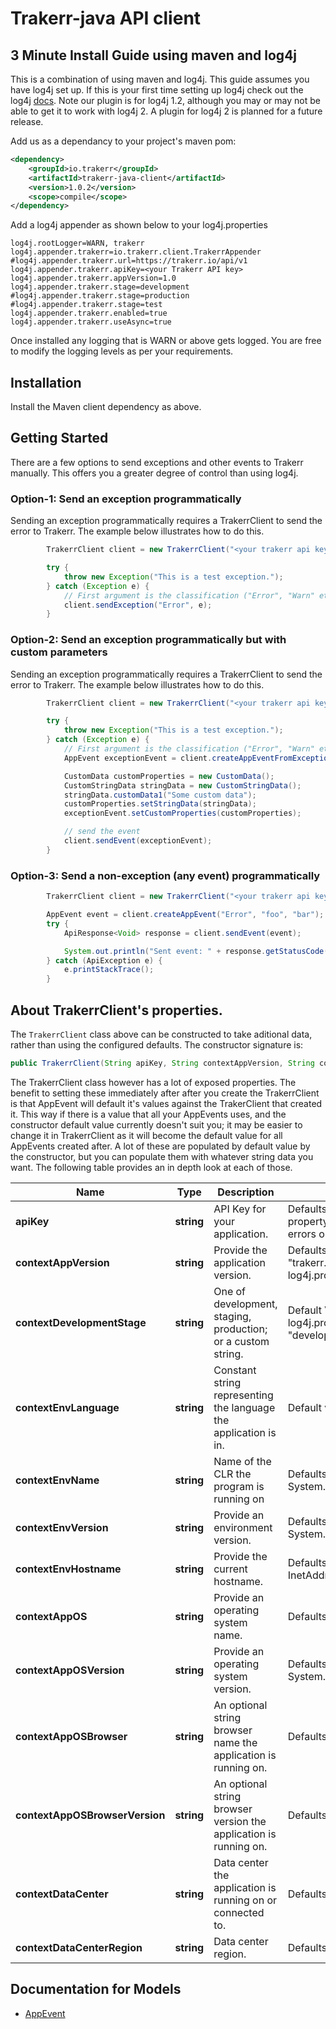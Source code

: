# Trakerr-java API client

## 3 Minute Install Guide using maven and log4j
This is a combination of using maven and log4j. This guide assumes you have log4j set up. If this is your first time setting up log4j check out the log4j [docs](https://logging.apache.org/log4j/1.2/). Note our plugin is for log4j 1.2, although you may or may not be able to get it to work with log4j 2. A plugin for log4j 2 is planned for a future release.

Add us as a dependancy to your project's maven pom:

```xml
<dependency>
    <groupId>io.trakerr</groupId>
    <artifactId>trakerr-java-client</artifactId>
    <version>1.0.2</version>
    <scope>compile</scope>
</dependency>
```

Add a log4j appender as shown below to your log4j.properties

```
log4j.rootLogger=WARN, trakerr
log4j.appender.trakerr=io.trakerr.client.TrakerrAppender
#log4j.appender.trakerr.url=https://trakerr.io/api/v1
log4j.appender.trakerr.apiKey=<your Trakerr API key>
log4j.appender.trakerr.appVersion=1.0
log4j.appender.trakerr.stage=development
#log4j.appender.trakerr.stage=production
#log4j.appender.trakerr.stage=test
log4j.appender.trakerr.enabled=true
log4j.appender.trakerr.useAsync=true
```

Once installed any logging that is WARN or above gets logged. You are free to modify the logging levels as per your requirements.

## Installation
Install the Maven client dependency as above.

## Getting Started
There are a few options to send exceptions and other events to Trakerr manually. This offers you a greater degree of control than using log4j.

### Option-1: Send an exception programmatically
Sending an exception programmatically requires a TrakerrClient to send the error to Trakerr. The example below illustrates how to do this.

```java
        TrakerrClient client = new TrakerrClient("<your trakerr api key>", "1.0", "development");

        try {
            throw new Exception("This is a test exception.");
        } catch (Exception e) {
            // First argument is the classification ("Error", "Warn" etc.), you can also pass a custom classification if required
            client.sendException("Error", e);
        }
```

### Option-2: Send an exception programmatically but with custom parameters
Sending an exception programmatically requires a TrakerrClient to send the error to Trakerr. The example below illustrates how to do this.

```java
        TrakerrClient client = new TrakerrClient("<your trakerr api key>", "1.0", "development");

        try {
            throw new Exception("This is a test exception.");
        } catch (Exception e) {
            // First argument is the classification ("Error", "Warn" etc.), you can also pass a custom classification if required
            AppEvent exceptionEvent = client.createAppEventFromException("Error", e);

            CustomData customProperties = new CustomData();
            CustomStringData stringData = new CustomStringData();
            stringData.customData1("Some custom data");
            customProperties.setStringData(stringData);
            exceptionEvent.setCustomProperties(customProperties);

            // send the event
            client.sendEvent(exceptionEvent);
        }
```

### Option-3: Send a non-exception (any event) programmatically

```java
        TrakerrClient client = new TrakerrClient("<your trakerr api key>", "1.0", "development");

        AppEvent event = client.createAppEvent("Error", "foo", "bar");
        try {
            ApiResponse<Void> response = client.sendEvent(event);

            System.out.println("Sent event: " + response.getStatusCode() + ", data: " + response.toString());
        } catch (ApiException e) {
            e.printStackTrace();
        }
```

## About TrakerrClient's properties.
The `TrakerrClient` class above can be constructed to take aditional data, rather than using the configured defaults. The constructor signature is:

```java
public TrakerrClient(String apiKey, String contextAppVersion, String contextDeployementStage)
```
The TrakerrClient class however has a lot of exposed properties. The benefit to setting these immediately after after you create the TrakerrClient is that AppEvent will default it's values against the TrakerClient that created it. This way if there is a value that all your AppEvents uses, and the constructor default value currently doesn't suit you; it may be easier to change it in TrakerrClient as it will become the default value for all AppEvents created after. A lot of these are populated by default value by the constructor, but you can populate them with whatever string data you want. The following table provides an in depth look at each of those.

Name | Type | Description | Notes
------------ | ------------- | -------------  | -------------
**apiKey** | **string**  | API Key for your application. | Defaults to reading "trakerr.apiKey" property under log4j.properties for log4j errors only.
**contextAppVersion** | **string** | Provide the application version. | Defaults to reading "trakerr.contextAppVersion" property under log4j.properties for log4j errors only.
**contextDevelopmentStage** | **string** | One of development, staging, production; or a custom string. | Default Value: trakerr.stage under log4j.properties log4j errors or "development" if not provided.
**contextEnvLanguage** | **string** | Constant string representing the language the application is in. | Default value: "java".
**contextEnvName** | **string** | Name of the CLR the program is running on | Defaults to System.getProperty("java.vendor").
**contextEnvVersion** | **string** | Provide an environment version. | Defaults to System.getProperty("java.version").
**contextEnvHostname** | **string** | Provide the current hostname. | Defaults to InetAddress.getLocalHost().getHostName().
**contextAppOS** | **string** | Provide an operating system name. | Defaults to  System.getProperty("os.name").
**contextAppOSVersion** | **string** | Provide an operating system version. | Defaults to System.getProperty("os.version").
**contextAppOSBrowser** | **string** | An optional string browser name the application is running on. | Defaults to `null`
**contextAppOSBrowserVersion** | **string** | An optional string browser version the application is running on. | Defaults to `null`
**contextDataCenter** | **string** | Data center the application is running on or connected to. | Defaults to `null`
**contextDataCenterRegion** | **string** | Data center region. | Defaults to `null`


## Documentation for Models

 - [AppEvent](https://github.com/trakerr-io/trakerr-java/blob/master/generated/docs/AppEvent.md)

